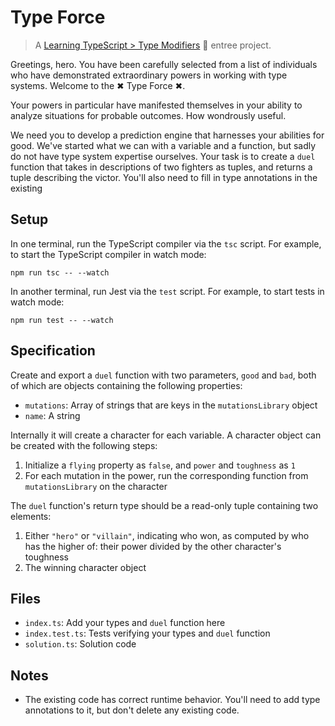 # Type Force

> A [Learning TypeScript > Type Modifiers](https://learning-typescript.com/type-modifiers) 🍲 entree project.

Greetings, hero.
You have been carefully selected from a list of individuals who have demonstrated extraordinary powers in working with type systems.
Welcome to the ✖ Type Force ✖.

Your powers in particular have manifested themselves in your ability to analyze situations for probable outcomes.
How wondrously useful.

We need you to develop a prediction engine that harnesses your abilities for good.
We've started what we can with a variable and a function, but sadly do not have type system expertise ourselves.
Your task is to create a `duel` function that takes in descriptions of two fighters as tuples, and returns a tuple describing the victor.
You'll also need to fill in type annotations in the existing

## Setup

In one terminal, run the TypeScript compiler via the `tsc` script.
For example, to start the TypeScript compiler in watch mode:

```shell
npm run tsc -- --watch
```

In another terminal, run Jest via the `test` script.
For example, to start tests in watch mode:

```shell
npm run test -- --watch
```

## Specification

Create and export a `duel` function with two parameters, `good` and `bad`, both of which are objects containing the following properties:

- `mutations`: Array of strings that are keys in the `mutationsLibrary` object
- `name`: A string

Internally it will create a character for each variable.
A character object can be created with the following steps:

1. Initialize a `flying` property as `false`, and `power` and `toughness` as `1`
2. For each mutation in the power, run the corresponding function from `mutationsLibrary` on the character

The `duel` function's return type should be a read-only tuple containing two elements:

1. Either `"hero"` or `"villain"`, indicating who won, as computed by who has the higher of: their power divided by the other character's toughness
2. The winning character object

## Files

- `index.ts`: Add your types and `duel` function here
- `index.test.ts`: Tests verifying your types and `duel` function
- `solution.ts`: Solution code

## Notes

- The existing code has correct runtime behavior. You'll need to add type annotations to it, but don't delete any existing code.

<!-- todo add type predicate appetizer to modifiers-of-the-types -->
